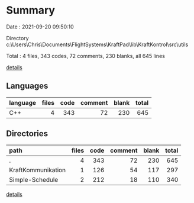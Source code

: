 # Summary

Date : 2021-09-20 09:50:10

Directory c:\Users\Chris\Documents\FlightSystems\KraftPad\lib\KraftKontrol\src\utils

Total : 4 files,  343 codes, 72 comments, 230 blanks, all 645 lines

[details](details.md)

## Languages
| language | files | code | comment | blank | total |
| :--- | ---: | ---: | ---: | ---: | ---: |
| C++ | 4 | 343 | 72 | 230 | 645 |

## Directories
| path | files | code | comment | blank | total |
| :--- | ---: | ---: | ---: | ---: | ---: |
| . | 4 | 343 | 72 | 230 | 645 |
| KraftKommunikation | 1 | 126 | 54 | 117 | 297 |
| Simple-Schedule | 2 | 212 | 18 | 110 | 340 |

[details](details.md)